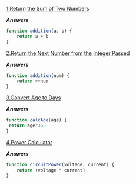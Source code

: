[1.Return the Sum of Two Numbers](https://edabit.com/challenge/3LpBLgNRyaHMvNb4j)

***Answers***

```js
function addition(a, b) {
	return a + b
}
```


[2.Return the Next Number from the Integer Passed](https://edabit.com/challenge/NAQhEoxbofPidLxm9)

***Answers***

```js
function addition(num) {
	return ++num
}
```


[3.Convert Age to Days](https://edabit.com/challenge/bL7hSc6Zh4zZJzGmw)

***Answers***

```js
function calcAge(age) {
 return age*365
}
```


[4.Power Calculator](https://edabit.com/challenge/wAdE9te55cowBLcPs)

***Answers***

```js
function circuitPower(voltage, current) {
	return (voltage * current)
}
```